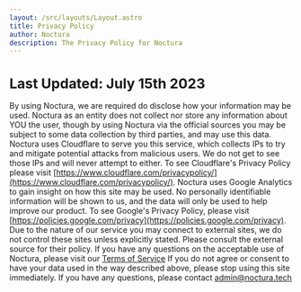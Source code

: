 ```yaml
---
layout: /src/layouts/Layout.astro
title: Privacy Policy
author: Noctura
description: The Privacy Policy for Noctura
---
```


# Last Updated: July 15th 2023

<style>
    p, h1 {
        color: var(--font-color);
    }
    h1 {
        font-size: 1.75em;
    }
</style>

By using Noctura, we are required do disclose how your information may be used. Noctura as an entity does not collect nor store any information about YOU the user, though by using Noctura via the official sources you may be subject to some data collection by third parties, and may use this data. Noctura uses Cloudflare to serve you this service, which collects IPs to try and mitigate potential attacks from malicious users. We do not get to see those IPs and will never attempt to either. To see Cloudflare's Privacy Policy please visit [https://www.cloudflare.com/privacypolicy/](https://www.cloudflare.com/privacypolicy/). Noctura uses Google Analytics to gain insight on how this site may be used. No personally identifiable information will be shown to us, and the data will only be used to help improve our product. To see Google's Privacy Policy, please visit [https://policies.google.com/privacy](https://policies.google.com/privacy). Due to the nature of our service you may connect to external sites, we do not control these sites unless explicitly stated. Please consult the external source for their policy. If you have any questions on the acceptable use of Noctura, please visit our [Terms of Service](terms) If you do not agree or consent to have your data used in the way described above, please stop using this site immediately. If you have any questions, please contact [admin@noctura.tech](mailto:admin@noctura.tech)
